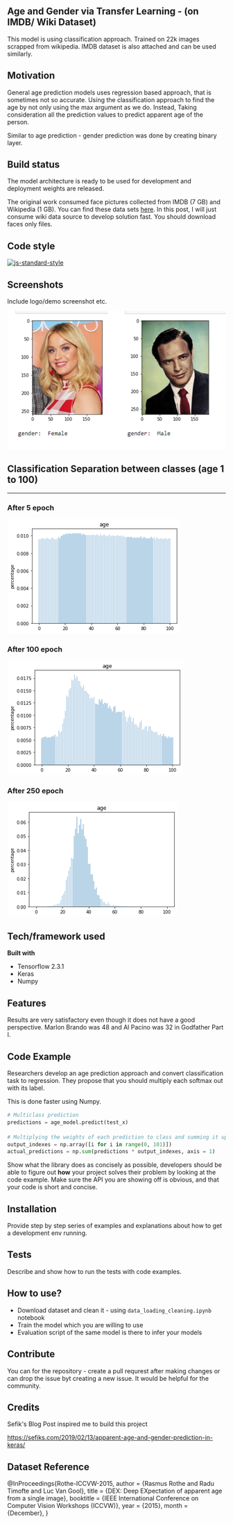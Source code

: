 ## Age and Gender via Transfer Learning - (on IMDB/ Wiki Dataset) 
This model is using classification approach. Trained on 22k images scrapped from wikipedia. IMDB dataset is also attached and can be used similarly.


## Motivation
General age prediction models uses regression based approach, that is sometimes not so accurate. Using the classification approach to find the age by not only using the max argument as we do. Instead, Taking consideration all the prediction values to predict apparent age of the person.

Similar to age prediction - gender prediction was done by creating binary layer.


## Build status
The model architecture is ready to be used for development and deployment weights are released.

The original work consumed face pictures collected from IMDB (7 GB) and Wikipedia (1 GB). You can find these data sets [here](https://data.vision.ee.ethz.ch/cvl/rrothe/imdb-wiki/). In this post, I will just consume wiki data source to develop solution fast. You should download faces only files.


## Code style

[![js-standard-style](https://img.shields.io/badge/code%20style-standard-brightgreen.svg?style=flat)](https://github.com/feross/standard)
 
## Screenshots
Include logo/demo screenshot etc.

![](assets/gender_result.png)

## Classification Separation between classes (age 1 to 100)
---
### After 5 epoch
![](assets/initial.png)
### After 100 epoch
![](assets/mid.png)
### After 250 epoch
![](assets/final.png)

## Tech/framework used
<b>Built with</b>
- Tensorflow 2.3.1
- Keras
- Numpy

## Features
Results are very satisfactory even though it does not have a good perspective. Marlon Brando was 48 and Al Pacino was 32 in Godfather Part I.

## Code Example
Researchers develop an age prediction approach and convert classification task to regression. They propose that you should multiply each softmax out with its label.

This is done faster using Numpy.

```python
# Multiclass prediction
predictions = age_model.predict(test_x)
 
# Multiplying the weights of each prediction to class and summing it up
output_indexes = np.array([i for i in range(0, 101)])
actual_predictions = np.sum(predictions * output_indexes, axis = 1)
```
Show what the library does as concisely as possible, developers should be able to figure out **how** your project solves their problem by looking at the code example. Make sure the API you are showing off is obvious, and that your code is short and concise.

## Installation
Provide step by step series of examples and explanations about how to get a development env running.

## Tests
Describe and show how to run the tests with code examples.

## How to use?
- Download dataset and clean it - using `data_loading_cleaning.ipynb` notebook
- Train the model which you are willing to use
- Evaluation script of the same model is there to infer your models

## Contribute
You can for the repository - create a pull requrest after making changes or can drop the issue byt creating a new issue. It would be helpful for the community.


## Credits
Sefik's Blog Post inspired me to build this project

https://sefiks.com/2019/02/13/apparent-age-and-gender-prediction-in-keras/

## Dataset Reference

@InProceedings{Rothe-ICCVW-2015,
  author = {Rasmus Rothe and Radu Timofte and Luc Van Gool},
  title = {DEX: Deep EXpectation of apparent age from a single image},
  booktitle = {IEEE International Conference on Computer Vision Workshops (ICCVW)},
  year = {2015},
  month = {December},
}

